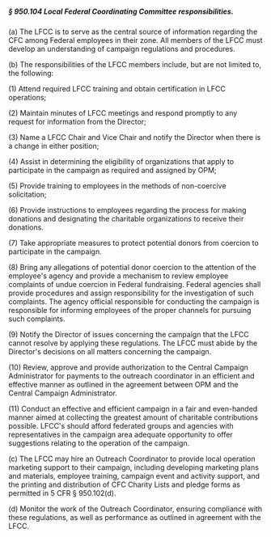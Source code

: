 ##### § 950.104 Local Federal Coordinating Committee responsibilities. #####

(a) The LFCC is to serve as the central source of information regarding the CFC among Federal employees in their zone. All members of the LFCC must develop an understanding of campaign regulations and procedures.

(b) The responsibilities of the LFCC members include, but are not limited to, the following:

(1) Attend required LFCC training and obtain certification in LFCC operations;

(2) Maintain minutes of LFCC meetings and respond promptly to any request for information from the Director;

(3) Name a LFCC Chair and Vice Chair and notify the Director when there is a change in either position;

(4) Assist in determining the eligibility of organizations that apply to participate in the campaign as required and assigned by OPM;

(5) Provide training to employees in the methods of non-coercive solicitation;

(6) Provide instructions to employees regarding the process for making donations and designating the charitable organizations to receive their donations.

(7) Take appropriate measures to protect potential donors from coercion to participate in the campaign.

(8) Bring any allegations of potential donor coercion to the attention of the employee's agency and provide a mechanism to review employee complaints of undue coercion in Federal fundraising. Federal agencies shall provide procedures and assign responsibility for the investigation of such complaints. The agency official responsible for conducting the campaign is responsible for informing employees of the proper channels for pursuing such complaints.

(9) Notify the Director of issues concerning the campaign that the LFCC cannot resolve by applying these regulations. The LFCC must abide by the Director's decisions on all matters concerning the campaign.

(10) Review, approve and provide authorization to the Central Campaign Administrator for payments to the outreach coordinator in an efficient and effective manner as outlined in the agreement between OPM and the Central Campaign Administrator.

(11) Conduct an effective and efficient campaign in a fair and even-handed manner aimed at collecting the greatest amount of charitable contributions possible. LFCC's should afford federated groups and agencies with representatives in the campaign area adequate opportunity to offer suggestions relating to the operation of the campaign.

(c) The LFCC may hire an Outreach Coordinator to provide local operation marketing support to their campaign, including developing marketing plans and materials, employee training, campaign event and activity support, and the printing and distribution of CFC Charity Lists and pledge forms as permitted in 5 CFR § 950.102(d).

(d) Monitor the work of the Outreach Coordinator, ensuring compliance with these regulations, as well as performance as outlined in agreement with the LFCC.